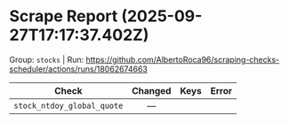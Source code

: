 # Scrape Report (2025-09-27T17:17:37.402Z)

Group: `stocks`  |  Run: https://github.com/AlbertoRoca96/scraping-checks-scheduler/actions/runs/18062674663

| Check | Changed | Keys | Error |
|---|:---:|:--|:--|
| `stock_ntdoy_global_quote` | — |  |  |
